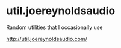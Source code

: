 # util.joereynoldsaudio
Random utilities that I occasionally use

http://util.joereynoldsaudio.com/
